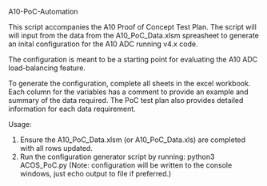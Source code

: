 A10-PoC-Automation

This script accompanies the A10 Proof of Concept Test Plan. The script will will input from the data from the A10_PoC_Data.xlsm spreasheet to generate an inital configuration for the A10 ADC running v4.x code. 

The configuration is meant to be a starting point for evaluating the A10 ADC load-balancing feature.

To generate the configuration, complete all sheets in the excel workbook. Each column for the variables has a comment to provide an example and summary of the data required. The PoC test plan also provides detailed information for each data requirement. 

Usage:

1. Ensure the A10_PoC_Data.xlsm (or A10_PoC_Data.xls) are completed with all rows updated.
2. Run the configuration generator script by running: python3 ACOS_PoC.py
   (Note: configuration will be written to the console windows, just echo output to file if preferred.)
   
